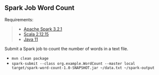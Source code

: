 ## Spark Job Word Count

Requirements:

> * [Apache Spark 3.2.1](https://spark.apache.org/downloads.html)
> * [Scala 2.12.15](https://www.scala-lang.org/download/)
> * [Java 11](https://www.oracle.com/technetwork/java/javase/downloads/jdk11-downloads-5066655.html)

Submit a Spark job to count the number of words in a text file.

- `mvn clean package`
- `spark-submit --class org.example.WordCount --master local target/spark-word-count-1.0-SNAPSHOT.jar ~/data.txt ~/spark-output`